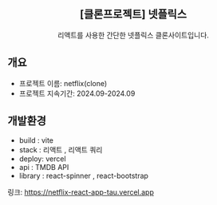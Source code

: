 <div align="center">
<h2>[클론프로젝트] 넷플릭스</h2>
 리액트를 사용한 간단한 넷플릭스 클론사이트입니다.
</div>

## 개요
- 프로젝트 이름: netflix(clone)
- 프로젝트 지속기간: 2024.09-2024.09

## 개발환경

 - build : vite <br>
 - stack : 리액트 , 리액트 쿼리 <br> 
 - deploy: vercel
 - api : TMDB API
 - library : react-spinner , react-bootstrap
 
 링크: https://netflix-react-app-tau.vercel.app

